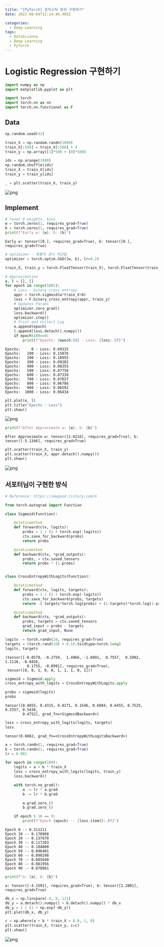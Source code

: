 ```yaml
---
title: "[PyTorch] 로지스틱 회귀 구현하기"
date: 2022-08-04T12:14:46.405Z

categories:
  - Deep Learning
tags:
  - DataScience
  - Deep Learning
  - PyTorch
---
```


# Logistic Regression 구현하기


```python
import numpy as np
import matplotlib.pyplot as plt

import torch
import torch.nn as nn
import torch.nn.functional as F
```

## Data


```python
np.random.seed(42)

train_X = np.random.randn(1000)
train_X[:500] = train_X[:500] + 4
train_y = np.array([1]*500 + [0]*500)

ids = np.arange(1000)
np.random.shuffle(ids)
train_X = train_X[ids]
train_y = train_y[ids]
```


```python
_ = plt.scatter(train_X, train_y)
```


    
![png](/assets/images/sourceImg/pytorch/HW_Logistic_Regression_files/HW_Logistic_Regression_4_0.png)
    


## Implement


```python
# reset 0 weights, bias
w = torch.zeros(1, requires_grad=True)
b = torch.zeros(1, requires_grad=True)
print(f"Early w: {w}, b: {b}")
```

    Early w: tensor([0.], requires_grad=True), b: tensor([0.], requires_grad=True)
    


```python
# optimizer - 확률적 경사 하강법
optimizer = torch.optim.SGD([w, b], lr=0.2)
```


```python
train_X, train_y = torch.FloatTensor(train_X), torch.FloatTensor(train_y)
```


```python
# Approximation
e, l = [], []
for epoch in range(1001):
    # Loss - binary cross entropy
    appr = torch.sigmoid(w*train_X+b)
    loss = F.binary_cross_entropy(appr, train_y)
    # Updates Params
    optimizer.zero_grad()
    loss.backward()
    optimizer.step()
    # Print and Collect Log
    e.append(epoch)
    l.append(loss.detach().numpy())
    if epoch%100==0:
        print(f"Epochs: {epoch:5d} - Loss: {loss:.5f}")
```

    Epochs:     0 - Loss: 0.69315
    Epochs:   100 - Loss: 0.15076
    Epochs:   200 - Loss: 0.10955
    Epochs:   300 - Loss: 0.09282
    Epochs:   400 - Loss: 0.08355
    Epochs:   500 - Loss: 0.07758
    Epochs:   600 - Loss: 0.07339
    Epochs:   700 - Loss: 0.07027
    Epochs:   800 - Loss: 0.06786
    Epochs:   900 - Loss: 0.06592
    Epochs:  1000 - Loss: 0.06434
    


```python
plt.plot(e, l)
plt.title("Epochs - Loss")
plt.show()
```


    
![png](/assets/images/sourceImg/pytorch/HW_Logistic_Regression_files/HW_Logistic_Regression_10_0.png)
    



```python
print(f"After Approximate w: {w}, b: {b}")
```

    After Approximate w: tensor([2.6216], requires_grad=True), b: tensor([-5.1346], requires_grad=True)
    


```python
plt.scatter(train_X, train_y)
plt.scatter(train_X, appr.detach().numpy())
plt.show()
```


    
![png](/assets/images/sourceImg/pytorch/HW_Logistic_Regression_files/HW_Logistic_Regression_12_0.png)
    


## 서포터님이 구현한 방식


```python
# Reference: https://smwgood.tistory.com/6

from torch.autograd import Function

class Sigmoid(Function):

    @staticmethod
    def forward(ctx, logits):
        probs = 1 / (1 + torch.exp(-logits))
        ctx.save_for_backward(probs)
        return probs

    @staticmethod
    def backward(ctx, *grad_outputs):
        probs, = ctx.saved_tensors
        return probs * (1-probs)


class CrossEntropyWithLogits(Function):

    @staticmethod
    def forward(ctx, logits, targets):
        probs = 1 / (1 + torch.exp(-logits))
        ctx.save_for_backward(probs, targets)
        return -( targets*torch.log(probs) + (1-targets)*torch.log(1-probs) ).mean()

    @staticmethod
    def backward(ctx, *grad_outputs):
        probs, targets = ctx.saved_tensors
        grad_input = probs - targets
        return grad_input, None
```


```python
logits  = torch.randn(10, requires_grad=True)
targets = (torch.rand(10) > 0.5).to(dtype=torch.long)
logits, targets
```




    (tensor([-0.0578, -0.2759,  1.4966, -1.6991,  0.7557,  0.5992,  1.1118, -0.6826,
              0.1755, -0.0991], requires_grad=True),
     tensor([0, 0, 1, 0, 0, 1, 1, 1, 0, 1]))




```python
sigmoid = Sigmoid.apply
cross_entropy_with_logits = CrossEntropyWithLogits.apply
```


```python
probs = sigmoid(logits)
probs
```




    tensor([0.4855, 0.4315, 0.8171, 0.1546, 0.6804, 0.6455, 0.7525, 0.3357, 0.5438,
            0.4752], grad_fn=<SigmoidBackward>)




```python
loss = cross_entropy_with_logits(logits, targets)
loss
```




    tensor(0.6082, grad_fn=<CrossEntropyWithLogitsBackward>)




```python
a = torch.randn(1, requires_grad=True)
b = torch.randn(1, requires_grad=True)
lr = 0.001

for epoch in range(100):
    logits = a + b * train_X
    loss = cross_entropy_with_logits(logits, train_y)
    loss.backward()

    with torch.no_grad():
        a -= lr * a.grad
        b -= lr * b.grad

        a.grad.zero_()
        b.grad.zero_()

    if epoch % 10 == 0:
        print(f"Epoch {epoch} -- {loss.item():.6f}")
```

    Epoch 0 -- 0.311211
    Epoch 10 -- 0.178968
    Epoch 20 -- 0.137678
    Epoch 30 -- 0.117203
    Epoch 40 -- 0.104800
    Epoch 50 -- 0.096401
    Epoch 60 -- 0.090298
    Epoch 70 -- 0.085640
    Epoch 80 -- 0.081956
    Epoch 90 -- 0.078961
    


```python
print(f"a: {a}, b: {b}")
```

    a: tensor([-4.1591], requires_grad=True), b: tensor([2.2001], requires_grad=True)
    


```python
db_x = np.linspace(-4, 8, 121)
db_y = a.detach().numpy() + b.detach().numpy() * db_x
db_y = 1 / (1 + np.exp(-db_y))
plt.plot(db_x, db_y)

c = np.where(a + b * train_X > 0.0, 1, 0)
plt.scatter(train_X, train_y, c=c)
plt.show()
```


    
![png](/assets/images/sourceImg/pytorch/HW_Logistic_Regression_files/HW_Logistic_Regression_21_0.png)
    

